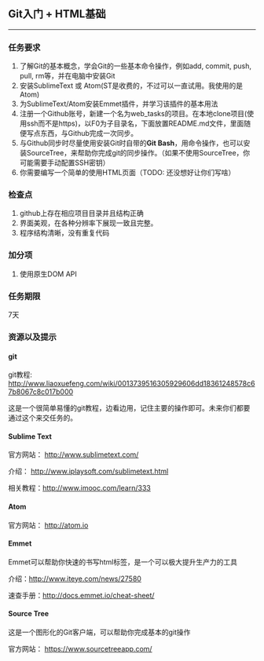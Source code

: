 ## Git入门 + HTML基础
----

### 任务要求
1. 了解Git的基本概念，学会Git的一些基本命令操作，例如add, commit, push, pull, rm等，并在电脑中安装Git
2. 安装SublimeText 或 Atom(ST是收费的，不过可以一直试用。我使用的是Atom)
3. 为SublimeText/Atom安装Emmet插件，并学习该插件的基本用法
4. 注册一个Github账号，新建一个名为web_tasks的项目。在本地clone项目(使用ssh而不是https)，以F0为子目录名，下面放置README.md文件，里面随便写点东西，与Github完成一次同步。
5. 与Github同步时尽量使用安装Git时自带的**Git Bash**，用命令操作，也可以安装SourceTree，来帮助你完成git的同步操作。（如果不使用SourceTree，你可能需要手动配置SSH密钥）
6. 你需要编写一个简单的使用HTML页面（TODO: 还没想好让你们写啥）

### 检查点
1. github上存在相应项目目录并且结构正确
4. 界面美观，在各种分辨率下展现一致且完整。
5. 程序结构清晰，没有重复代码

### 加分项
1. 使用原生DOM API

### 任务期限
7天

### 资源以及提示
#### git
git教程:  http://www.liaoxuefeng.com/wiki/0013739516305929606dd18361248578c67b8067c8c017b000

这是一个很简单易懂的git教程，边看边用，记住主要的操作即可。未来你们都要通过这个来交任务的。

#### Sublime Text
官方网站： http://www.sublimetext.com/

介绍： http://www.iplaysoft.com/sublimetext.html

相关教程：http://www.imooc.com/learn/333

#### Atom
官方网站： http://atom.io

#### Emmet
Emmet可以帮助你快速的书写html标签，是一个可以极大提升生产力的工具

介绍：http://www.iteye.com/news/27580

速查手册：http://docs.emmet.io/cheat-sheet/

#### Source Tree
这是一个图形化的Git客户端，可以帮助你完成基本的git操作

官方网站： https://www.sourcetreeapp.com/
